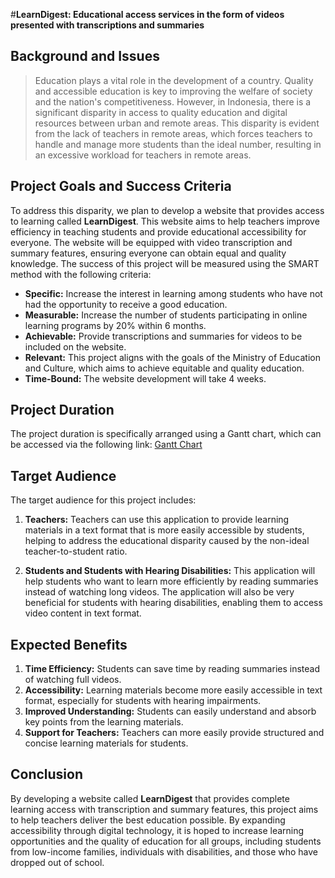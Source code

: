 

#**LearnDigest: Educational access services in the form of videos presented with transcriptions and summaries**

## **Background and Issues**

> Education plays a vital role in the development of a country. Quality and accessible education is key to improving the welfare of society and the nation's competitiveness. However, in Indonesia, there is a significant disparity in access to quality education and digital resources between urban and remote areas. This disparity is evident from the lack of teachers in remote areas, which forces teachers to handle and manage more students than the ideal number, resulting in an excessive workload for teachers in remote areas.

## **Project Goals and Success Criteria**

To address this disparity, we plan to develop a website that provides access to learning called **LearnDigest**. This website aims to help teachers improve efficiency in teaching students and provide educational accessibility for everyone. The website will be equipped with video transcription and summary features, ensuring everyone can obtain equal and quality knowledge. The success of this project will be measured using the SMART method with the following criteria:

- **Specific:** Increase the interest in learning among students who have not had the opportunity to receive a good education.
- **Measurable:** Increase the number of students participating in online learning programs by 20% within 6 months.
- **Achievable:** Provide transcriptions and summaries for videos to be included on the website.
- **Relevant:** This project aligns with the goals of the Ministry of Education and Culture, which aims to achieve equitable and quality education.
- **Time-Bound:** The website development will take 4 weeks.

## **Project Duration**

The project duration is specifically arranged using a Gantt chart, which can be accessed via the following link: [Gantt Chart](https://docs.google.com/spreadsheets/d/15UsTWsStrUy0GojVssCKcWvJTFHuuNy1GkxiyHZbN6U/edit?usp=sharing)

## **Target Audience**

The target audience for this project includes:

1. **Teachers:** Teachers can use this application to provide learning materials in a text format that is more easily accessible by students, helping to address the educational disparity caused by the non-ideal teacher-to-student ratio.

2. **Students and Students with Hearing Disabilities:** This application will help students who want to learn more efficiently by reading summaries instead of watching long videos. The application will also be very beneficial for students with hearing disabilities, enabling them to access video content in text format.

## **Expected Benefits**

1. **Time Efficiency:** Students can save time by reading summaries instead of watching full videos.
2. **Accessibility:** Learning materials become more easily accessible in text format, especially for students with hearing impairments.
3. **Improved Understanding:** Students can easily understand and absorb key points from the learning materials.
4. **Support for Teachers:** Teachers can more easily provide structured and concise learning materials for students.

## **Conclusion**

By developing a website called **LearnDigest** that provides complete learning access with transcription and summary features, this project aims to help teachers deliver the best education possible. By expanding accessibility through digital technology, it is hoped to increase learning opportunities and the quality of education for all groups, including students from low-income families, individuals with disabilities, and those who have dropped out of school.
